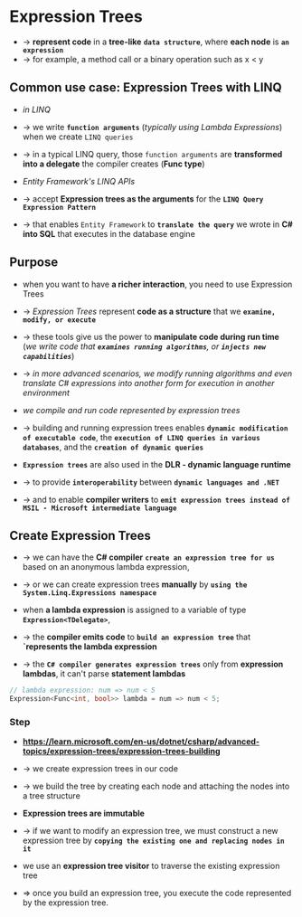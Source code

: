 
# Expression Trees
* -> **represent code** in a **tree-like** **`data structure`**, where **each node** is **`an expression`** 
* -> for example, a method call or a binary operation such as x < y

## Common use case: Expression Trees with LINQ

* _in LINQ_
* -> we write **`function arguments`** (_typically using Lambda Expressions_) when we create `LINQ queries`
* -> in a typical LINQ query, those `function arguments` are **transformed into a delegate** the compiler creates (**Func type**) 

* _Entity Framework's LINQ APIs_ 
* -> accept **Expression trees as the arguments** for the **`LINQ Query Expression Pattern`** 
* -> that enables `Entity Framework` to **`translate the query`** we wrote in **C# into SQL** that executes in the database engine

## Purpose
* when you want to have **a richer interaction**, you need to use Expression Trees
* -> _Expression Trees_ represent **code as a structure** that we **`examine, modify, or execute`**
* -> these tools give us the power to **manipulate code during run time** (_we write code that **`examines running algorithms`**, or **`injects new capabilities`**_)
* -> _in more advanced scenarios, we modify running algorithms and even translate C# expressions into another form for execution in another environment_

* _we compile and run code represented by expression trees_
* -> building and running expression trees enables **`dynamic modification of executable code`**, the **`execution of LINQ queries in various databases`**, and the **`creation of dynamic queries`**

* **`Expression trees`** are also used in the **DLR - dynamic language runtime** 
* -> to provide **`interoperability`** between **`dynamic languages and .NET`**
* -> and to enable **compiler writers** to **`emit expression trees instead of MSIL - Microsoft intermediate language`**

## Create Expression Trees
* -> we can have the **C# compiler** **`create an expression tree for us`** based on an anonymous lambda expression, 
* -> or we can create expression trees **manually** by **`using the System.Linq.Expressions namespace`**

* when **a lambda expression** is assigned to a variable of type **`Expression<TDelegate>`**, 
* -> the **compiler emits code** to **`build an expression tree`** that **`represents the lambda expression**
* -> the **`C# compiler generates expression trees`** only from **expression lambdas**, it can't parse **statement lambdas**

```c# - to have the C# compiler create an expression tree that represents the lambda expression 
// lambda expression: num => num < 5
Expression<Func<int, bool>> lambda = num => num < 5;
```

### Step
* **https://learn.microsoft.com/en-us/dotnet/csharp/advanced-topics/expression-trees/expression-trees-building**
* -> we create expression trees in our code
* -> we build the tree by creating each node and attaching the nodes into a tree structure

* **Expression trees are immutable**
* -> if we want to modify an expression tree, we must construct a new expression tree by **`copying the existing one and replacing nodes in it`** 

* we use an **expression tree visitor** to traverse the existing expression tree

* => once you build an expression tree, you execute the code represented by the expression tree.